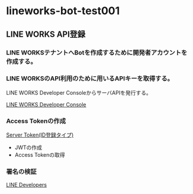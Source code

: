 # lineworks-bot-test001

## LINE WORKS API登録

### LINE WORKSテナントへBotを作成するために開発者アカウントを作成する。

### LINE WORKSのAPI利用のために用いるAPIキーを取得する。

LINE WORKS Developer ConsoleからサーバAPIを発行する。

[LINE WORKS Developer Console](https://developers.worksmobile.com/)

### Access Tokenの作成
[Server Token(ID登録タイプ)](https://developers.worksmobile.com/jp/document/1002002?lang=ja)
- JWTの作成
- Access Tokenの取得


### 署名の検証
[LINE Developers](https://developers.line.biz/ja/docs/messaging-api/receiving-messages/)
